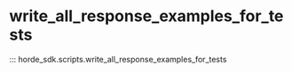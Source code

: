 # write_all_response_examples_for_tests
::: horde_sdk.scripts.write_all_response_examples_for_tests
